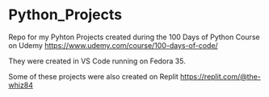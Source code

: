 # Python_Projects
Repo for my Pyhton Projects created during the 100 Days of Python Course on Udemy
https://www.udemy.com/course/100-days-of-code/

They were created in VS Code running on Fedora 35.

Some of these projects were also created on Replit
https://replit.com/@the-whiz84

